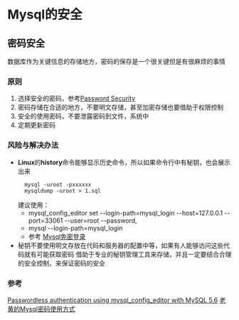 # Mysql的安全

## 密码安全

数据库作为关键信息的存储地方，密码的保存是一个很关键但是有很麻烦的事情

### 原则
  1. 选择安全的密码，参考[Password Security](/security/cryptography/password.md)
  2. 密码存储在合适的地方，不要明文存储，甚至加密存储也要借助于权限控制
  3. 安全的使用密码，不要泄露密码到文件，系统中
  4. 定期更新密码
### 风险与解决办法
  - **Linux**的**history**命令能够显示历史命令，所以如果命令行中有秘钥，也会展示出来
    ```
      mysql -uroot -pxxxxxx 
      mysqldump -uroot > 1.sql
    ```
    建议使用：
    * mysql_config_editor set --login-path=mysql_login --host=127.0.0.1 --port=33061 --user=root --password,
    * mysql --login-path=mysql_login
    * 参考 [Mysql免密登录](https://opensourcedbms.com/dbms/passwordless-authentication-using-mysql_config_editor-with-mysql-5-6/)
  - 秘钥不要使用明文存放在代码和服务器的配置中等，如果有人能够访问这些代码就有可能获取密码
    借助于专业的秘钥管理工具来存储，并且一定要结合合理的安全控制，来保证密码的安全


### 参考
[Passwordless authentication using mysql_config_editor with MySQL 5.6](https://opensourcedbms.com/dbms/passwordless-authentication-using-mysql_config_editor-with-mysql-5-6/)
[老黄的Mysql密码使用方式](https://github.com/bingoohuang/blog/issues/118#issuecomment-548677887)
